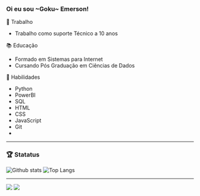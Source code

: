 ### Oi eu sou ~Goku~ Emerson!

🥅 Trabalho
* Trabalho como suporte Técnico a 10 anos

📚 Educação
* Formado em Sistemas para Internet
* Cursando Pós Graduação em Ciências de Dados

🚀 Habilidades
* Python
* PowerBI
* SQL
* HTML
* CSS
* JavaScript
* Git
* 
__________________________________________________________________________________________________________________________

### :trophy: Statatus
![Github stats](https://github-readme-stats.vercel.app/api?username=emersonnobrega&hide=issues&theme=tokyonight&show_icons=true&hide_border=false&count_private=true&include_all_commits=true&line_height=24.5)
![Top Langs](https://github-readme-stats.vercel.app/api/top-langs/?username=emersonnobrega&layout=compact&theme=tokyonight&langs_count=10)
__________________________________________________________________________________________________________________________
<div> 
  <a href = "mailto:emersonnobrega10@gmail.com"><img src="https://img.shields.io/badge/-Gmail-%23333?style=for-the-badge&logo=gmail&logoColor=white" target="_blank"></a>
  <a href="https://www.linkedin.com/in/emerson-n%C3%B3brega-de-oliveira-81006167/?originalSubdomain=br" target="_blank"><img src="https://img.shields.io/badge/-LinkedIn-%230077B5?style=for-the-badge&logo=linkedin&logoColor=white" target="_blank"></a>  
</div>
